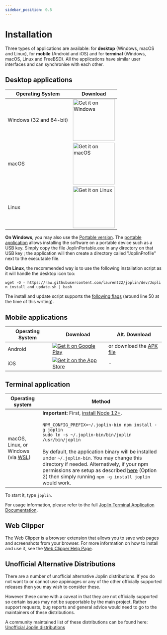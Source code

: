```yaml
---
sidebar_position: 0.5
---
```


# Installation

Three types of applications are available: for **desktop** (Windows, macOS and Linux), for **mobile** (Android and iOS) and for **terminal** (Windows, macOS, Linux and FreeBSD). All the applications have similar user interfaces and can synchronise with each other.

## Desktop applications

Operating System | Download
---|---
Windows (32 and 64-bit) | <a href='https://objects.joplinusercontent.com/v2.12.19/Joplin-Setup-2.12.19.exe?source=JoplinWebsite&type=New'><img alt='Get it on Windows' width="134px" src='https://raw.githubusercontent.com/laurent22/joplin/dev/Assets/WebsiteAssets/images/BadgeWindows.png'/></a>
macOS | <a href='https://objects.joplinusercontent.com/v2.12.19/Joplin-2.12.19.dmg?source=JoplinWebsite&type=New'><img alt='Get it on macOS' width="134px" src='https://raw.githubusercontent.com/laurent22/joplin/dev/Assets/WebsiteAssets/images/BadgeMacOS.png'/></a>
Linux | <a href='https://objects.joplinusercontent.com/v2.12.19/Joplin-2.12.19.AppImage?source=JoplinWebsite&type=New'><img alt='Get it on Linux' width="134px" src='https://raw.githubusercontent.com/laurent22/joplin/dev/Assets/WebsiteAssets/images/BadgeLinux.png'/></a>

**On Windows**, you may also use the <a href='https://objects.joplinusercontent.com/v2.12.19/JoplinPortable.exe?source=JoplinWebsite&type=New'>Portable version</a>. The [portable application](https://en.wikipedia.org/wiki/Portable_application) allows installing the software on a portable device such as a USB key. Simply copy the file JoplinPortable.exe in any directory on that USB key ; the application will then create a directory called "JoplinProfile" next to the executable file.

**On Linux**, the recommended way is to use the following installation script as it will handle the desktop icon too:

<pre><code style="word-break: break-all">wget -O - https://raw.githubusercontent.com/laurent22/joplin/dev/Joplin_install_and_update.sh | bash</code></pre>

The install and update script supports the [following flags](https://github.com/laurent22/joplin/blob/dev/Joplin_install_and_update.sh#L50) (around line 50 at the time of this writing).

## Mobile applications

Operating System | Download | Alt. Download
---|---|---
Android | <a href='https://play.google.com/store/apps/details?id=net.cozic.joplin&utm_source=GitHub&utm_campaign=README&pcampaignid=MKT-Other-global-all-co-prtnr-py-PartBadge-Mar2515-1'><img alt='Get it on Google Play' style="max-height: 40px;" src='https://raw.githubusercontent.com/laurent22/joplin/dev/Assets/WebsiteAssets/images/BadgeAndroid.png'/></a> | or download the [APK file](https://objects.joplinusercontent.com/v2.12.3/joplin-v2.12.3.apk?source=JoplinWebsite&type=New)
iOS | <a href='https://itunes.apple.com/us/app/joplin/id1315599797'><img alt='Get it on the App Store' style="max-height: 40px;" src='https://raw.githubusercontent.com/laurent22/joplin/dev/Assets/WebsiteAssets/images/BadgeIOS.png'/></a> | -

## Terminal application

Operating system | Method
-----------------|----------------
macOS, Linux, or Windows (via [WSL](https://msdn.microsoft.com/en-us/commandline/wsl/faq?f=255&MSPPError=-2147217396)) | **Important:** First, [install Node 12+](https://nodejs.org/en/download/package-manager/).<br/><br/>`NPM_CONFIG_PREFIX=~/.joplin-bin npm install -g joplin`<br/>`sudo ln -s ~/.joplin-bin/bin/joplin /usr/bin/joplin`<br><br>By default, the application binary will be installed under `~/.joplin-bin`. You may change this directory if needed. Alternatively, if your npm permissions are setup as described [here](https://docs.npmjs.com/getting-started/fixing-npm-permissions#option-2-change-npms-default-directory-to-another-directory) (Option 2) then simply running `npm -g install joplin` would work.

To start it, type `joplin`.

For usage information, please refer to the full [Joplin Terminal Application Documentation](https://joplinapp.org/help/apps/terminal/).

## Web Clipper

The Web Clipper is a browser extension that allows you to save web pages and screenshots from your browser. For more information on how to install and use it, see the [Web Clipper Help Page](https://github.com/laurent22/joplin/blob/dev/readme/apps/clipper.md).

## Unofficial Alternative Distributions

There are a number of unofficial alternative Joplin distributions. If you do not want to or cannot use appimages or any of the other officially supported releases then you may wish to consider these.

However these come with a caveat in that they are not officially supported so certain issues may not be supportable by the main project. Rather support requests, bug reports and general advice would need to go to the maintainers of these distributions.

A community maintained list of these distributions can be found here: [Unofficial Joplin distributions](https://discourse.joplinapp.org/t/unofficial-alternative-joplin-distributions/23703)